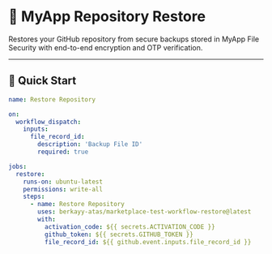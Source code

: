 # 🔄 MyApp Repository Restore

Restores your GitHub repository from secure backups stored in MyApp File Security with end-to-end encryption and OTP verification.

---

## 🚀 Quick Start

```yaml
name: Restore Repository

on:
  workflow_dispatch:
    inputs:
      file_record_id:
        description: 'Backup File ID'
        required: true

jobs:
  restore:
    runs-on: ubuntu-latest
    permissions: write-all
    steps:
      - name: Restore Repository
        uses: berkayy-atas/marketplace-test-workflow-restore@latest
        with:
          activation_code: ${{ secrets.ACTIVATION_CODE }}
          github_token: ${{ secrets.GITHUB_TOKEN }}
          file_record_id: ${{ github.event.inputs.file_record_id }}
